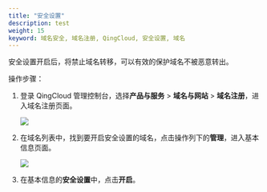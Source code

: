 ```yaml
---
title: "安全设置"
description: test
weight: 15
keyword: 域名安全, 域名注册, QingCloud, 安全设置, 域名
---
```




安全设置开启后，将禁止域名转移，可以有效的保护域名不被恶意转出。

操作步骤：

1. 登录 QingCloud 管理控制台，选择**产品与服务** > **域名与网站** > **域名注册**，进入域名注册页面。

   ![](../../_images/dn_service.png)

2. 在域名列表中，找到要开启安全设置的域名，点击操作列下的**管理**，进入基本信息页面。

   ![](../../_images/dn_list.png)

3. 在基本信息的**安全设置**中，点击**开启**。

